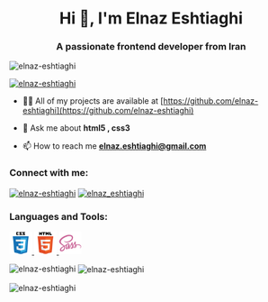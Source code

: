 <h1 align="center">Hi 👋, I'm Elnaz Eshtiaghi</h1>
<h3 align="center">A passionate frontend developer from Iran</h3>

<p align="left"> <img src="https://komarev.com/ghpvc/?username=elnaz-eshtiaghi&label=Profile%20views&color=0e75b6&style=flat" alt="elnaz-eshtiaghi" /> </p>

<p align="left"> <a href="https://github.com/ryo-ma/github-profile-trophy"><img src="https://github-profile-trophy.vercel.app/?username=elnaz-eshtiaghi" alt="elnaz-eshtiaghi" /></a> </p>

- 👨‍💻 All of my projects are available at [https://github.com/elnaz-eshtiaghi](https://github.com/elnaz-eshtiaghi)

- 💬 Ask me about **html5 , css3**

- 📫 How to reach me **elnaz.eshtiaghi@gmail.com**

<h3 align="left">Connect with me:</h3>
<p align="left">
<a href="https://linkedin.com/in/elnaz-eshtiaghi" target="blank"><img align="center" src="https://raw.githubusercontent.com/rahuldkjain/github-profile-readme-generator/master/src/images/icons/Social/linked-in-alt.svg" alt="elnaz-eshtiaghi" height="30" width="40" /></a>
<a href="https://instagram.com/elnaz_eshtiaghi" target="blank"><img align="center" src="https://raw.githubusercontent.com/rahuldkjain/github-profile-readme-generator/master/src/images/icons/Social/instagram.svg" alt="elnaz_eshtiaghi" height="30" width="40" /></a>
</p>

<h3 align="left">Languages and Tools:</h3>
<p align="left"> <a href="https://www.w3schools.com/css/" target="_blank" rel="noreferrer"> <img src="https://raw.githubusercontent.com/devicons/devicon/master/icons/css3/css3-original-wordmark.svg" alt="css3" width="40" height="40"/> </a> <a href="https://www.w3.org/html/" target="_blank" rel="noreferrer"> <img src="https://raw.githubusercontent.com/devicons/devicon/master/icons/html5/html5-original-wordmark.svg" alt="html5" width="40" height="40"/> </a> <a href="https://sass-lang.com" target="_blank" rel="noreferrer"> <img src="https://raw.githubusercontent.com/devicons/devicon/master/icons/sass/sass-original.svg" alt="sass" width="40" height="40"/> </a> </p>

<p><img align="left" src="https://github-readme-stats.vercel.app/api/top-langs?username=elnaz-eshtiaghi&show_icons=true&locale=en&layout=compact" alt="elnaz-eshtiaghi" /></p>

<p>&nbsp;<img align="center" src="https://github-readme-stats.vercel.app/api?username=elnaz-eshtiaghi&show_icons=true&locale=en" alt="elnaz-eshtiaghi" /></p>

<p><img align="center" src="https://github-readme-streak-stats.herokuapp.com/?user=elnaz-eshtiaghi&" alt="elnaz-eshtiaghi" /></p>

